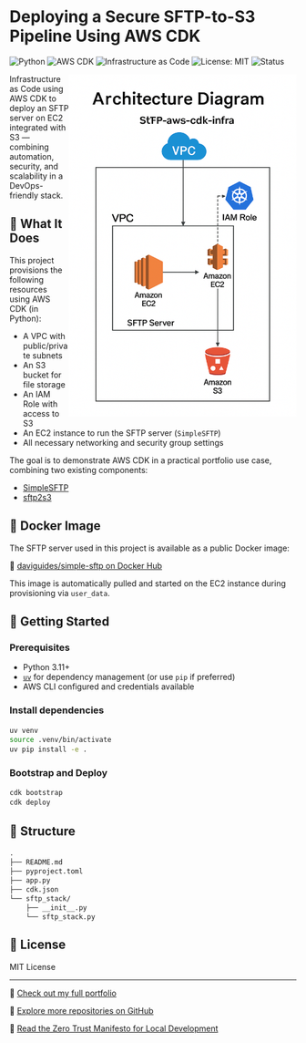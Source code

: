 # Deploying a Secure SFTP-to-S3 Pipeline Using AWS CDK

![Python](https://img.shields.io/badge/Python-3.12-blue?logo=python)
![AWS CDK](https://img.shields.io/badge/AWS_CDK-v2.x-orange?logo=amazon-aws)
![Infrastructure as Code](https://img.shields.io/badge/IaC-CDK-informational)
![License: MIT](https://img.shields.io/badge/License-MIT-green.svg)
![Status](https://img.shields.io/badge/status-experimental-yellow)

<img src="images/architecture_diagram.png" alt="Diagram" align="right" style="width: 400px; z-index:5;"/>

Infrastructure as Code using AWS CDK to deploy an SFTP server on EC2 integrated with S3 — combining automation, security, and scalability in a DevOps-friendly stack.

## 🧱 What It Does

This project provisions the following resources using AWS CDK (in Python):

- A VPC with public/private subnets
- An S3 bucket for file storage
- An IAM Role with access to S3
- An EC2 instance to run the SFTP server (`SimpleSFTP`)
- All necessary networking and security group settings

The goal is to demonstrate AWS CDK in a practical portfolio use case, combining two existing components:

- [SimpleSFTP](https://github.com/daviguides/SimpleSFTP)
- [sftp2s3](https://github.com/daviguides/sftp2s3)

## 🐳 Docker Image

The SFTP server used in this project is available as a public Docker image:

🔗 [daviguides/simple-sftp on Docker Hub](https://hub.docker.com/r/daviguides/simple-sftp)

This image is automatically pulled and started on the EC2 instance during provisioning via `user_data`.

## 🚀 Getting Started

### Prerequisites

- Python 3.11+
- [`uv`](https://github.com/astral-sh/uv) for dependency management (or use `pip` if preferred)
- AWS CLI configured and credentials available

### Install dependencies

```bash
uv venv
source .venv/bin/activate
uv pip install -e .
```

### Bootstrap and Deploy

```bash
cdk bootstrap
cdk deploy
```

## 🧩 Structure

```
.
├── README.md
├── pyproject.toml
├── app.py
├── cdk.json
└── sftp_stack/
    ├── __init__.py
    └── sftp_stack.py
```

## 📄 License

MIT License

---

🔗 [Check out my full portfolio](https://daviguides.github.io/)

📂 [Explore more repositories on GitHub](https://github.com/daviguides)

📜 [Read the Zero Trust Manifesto for Local Development](https://daviguides.github.io/articles/devsecops/2025/04/25/zero-trust-manifest.html)

